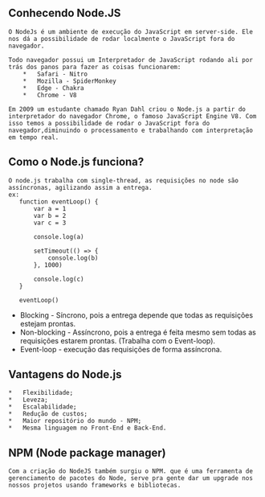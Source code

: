## Conhecendo Node.JS
    O NodeJs é um ambiente de execução do JavaScript em server-side. Ele nos dá a possibilidade de rodar localmente o JavaScript fora do navegador.
    
    Todo navegador possui um Interpretador de JavaScript rodando ali por trás dos panos para fazer as coisas funcionarem:
        *   Safari - Nitro
        *   Mozilla - SpiderMonkey
        *   Edge - Chakra
        *   Chrome - V8

    Em 2009 um estudante chamado Ryan Dahl criou o Node.js a partir do interpretador do navegador Chrome, o famoso JavaScript Engine V8. Com isso temos a possibilidade de rodar o JavaScript fora do navegador,diminuindo o processamento e trabalhando com interpretação em tempo real.

## Como o Node.js funciona?
    O node.js trabalha com single-thread, as requisições no node são assíncronas, agilizando assim a entrega.
    ex:
       function eventLoop() {
           var a = 1
           var b = 2
           var c = 3

           console.log(a)

           setTimeout(() => {
               console.log(b)
           }, 1000)

           console.log(c)
       } 

       eventLoop()

* Blocking - Síncrono, pois a entrega depende que todas as requisições estejam prontas.
* Non-blocking - Assíncrono, pois a entrega é feita mesmo sem todas as requisições estarem prontas. (Trabalha com o Event-loop).
* Event-loop - execução das requisições de forma assíncrona.

## Vantagens do Node.js
    *   Flexibilidade;
    *   Leveza;
    *   Escalabilidade;
    *   Redução de custos;
    *   Maior repositório do mundo - NPM;
    *   Mesma linguagem no Front-End e Back-End.

## NPM (Node package manager)
    Com a criação do NodeJS também surgiu o NPM. que é uma ferramenta de gerenciamento de pacotes do Node, serve pra gente dar um upgrade nos nossos projetos usando frameworks e bibliotecas.
